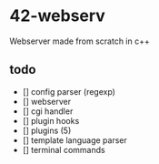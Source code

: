 # 42-webserv
Webserver made from scratch in c++

## todo
- [] config parser (regexp)
- [] webserver
- [] cgi handler
- [] plugin hooks
- [] plugins (5)
- [] template language parser
- [] terminal commands
